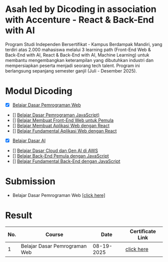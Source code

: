 # Asah led by Dicoding in association with Accenture - React & Back-End with AI
Program Studi Independen Bersertifikat - Kampus Berdampak Mandiri, yang terdiri atas 2.000 mahasiswa melalui 3 learning path (Front-End Web & Back-End with AI, React & Back-End with AI, Machine Learning) untuk membantu mengembangkan keterampilan yang dibutuhkan industri dan mempersiapkan peserta menjadi seorang tech talent. Program ini berlangsung sepanjang semester ganjil (Juli - Desember 2025).

# Modul Dicoding 
- [x] [Belajar Dasar Pemrograman Web](https://www.dicoding.com/academies/123)
- [] [Belajar Dasar Pemrograman JavaScript)](https://www.dicoding.com/academies/256)
- [] [Belajar Membuat Front-End Web untuk Pemula](https://www.dicoding.com/academies/315)
- [] [Belajar Membuat Aplikasi Web dengan React](https://www.dicoding.com/academies/403)
- [] [Belajar Fundamental Aplikasi Web dengan React](https://www.dicoding.com/academies/413)
- [x] [Belajar Dasar AI](https://www.dicoding.com/academies/653)
- [] [Belajar Dasar Cloud dan Gen AI di AWS](https://www.dicoding.com/academies/251)
- [] [Belajar Back-End Pemula dengan JavaScript](https://www.dicoding.com/academies/261)
- [] [Belajar Fundamental Back-End dengan JavaScript](https://www.dicoding.com/academies/271)

# Submission 
* Belajar Dasar Pemrograman Web [[click here]]([https://github.com/nabilalwyh/dicoding](https://github.com/nabilalwyh/belajar-dasar-pemrogramman-web))


# Result
| **No.** | **Course**                                    | **Date**    | **Certificate Link**                                                                             |
|---------|-----------------------------------------------|-------------|--------------------------------------------------------------------------------------------------|
| 1       | Belajar Dasar Pemrograman Web                 | 08-19-2025  | [click here](https://www.dicoding.com/certificates/QLZ937WM2Z5D)                            |

